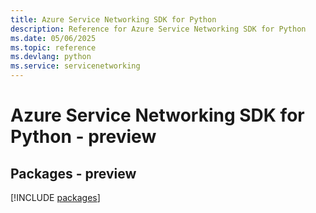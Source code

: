 ```yaml
---
title: Azure Service Networking SDK for Python
description: Reference for Azure Service Networking SDK for Python
ms.date: 05/06/2025
ms.topic: reference
ms.devlang: python
ms.service: servicenetworking
---
```

# Azure Service Networking SDK for Python - preview
## Packages - preview
[!INCLUDE [packages](service-networking-index.md)]